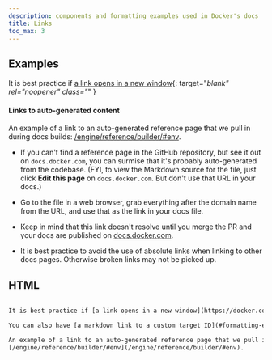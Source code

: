 ```yaml
---
description: components and formatting examples used in Docker's docs
title: Links
toc_max: 3
---
```

## Examples

It is best practice if [a link opens in a new window](https://docker.com/){: target="_blank" rel="noopener" class="_" }

#### Links to auto-generated content

An example of a link to an auto-generated reference page that we pull in during docs builds:
[/engine/reference/builder/#env](/engine/reference/builder/#env).

  - If you can't find a reference page in the GitHub repository, but see it
  out on `docs.docker.com`, you can surmise that it's probably auto-generated 
  from the codebase. (FYI, to view the Markdown source for the file, just click
  **Edit this page** on `docs.docker.com`. But don't use that URL in your docs.)

  - Go to the file in a web browser, grab everything after the domain name
  from the URL, and use that as the link in your docs file.

  - Keep in mind that this link doesn't resolve until you merge the PR and
  your docs are published on [docs.docker.com](/).

- It is best practice to avoid the use of absolute links when linking to other docs pages. Otherwise broken links may not be picked up. 

## HTML

```html

It is best practice if [a link opens in a new window](https://docker.com/){: target="_blank" rel="noopener" class="_" }

You can also have [a markdown link to a custom target ID](#formatting-examples)

An example of a link to an auto-generated reference page that we pull in during docs builds:
[/engine/reference/builder/#env](/engine/reference/builder/#env).

```
